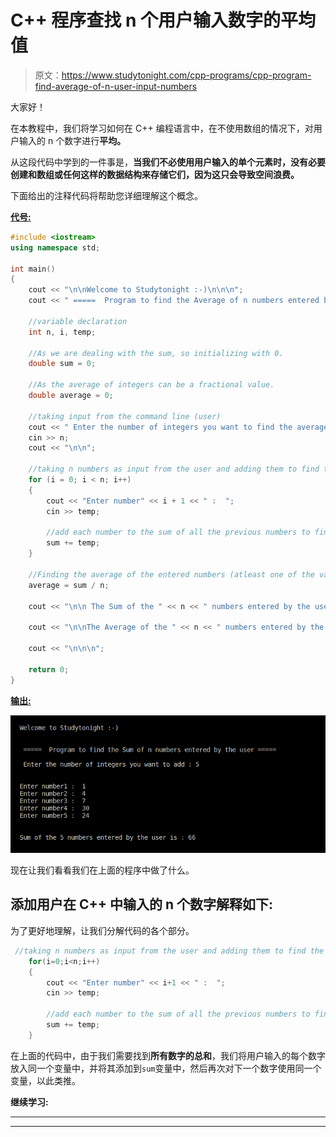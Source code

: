 # C++ 程序查找 n 个用户输入数字的平均值

> 原文：<https://www.studytonight.com/cpp-programs/cpp-program-find-average-of-n-user-input-numbers>

大家好！

在本教程中，我们将学习如何在 C++ 编程语言中，在不使用数组的情况下，对用户输入的 n 个数字进行**平均。**

从这段代码中学到的一件事是，**当我们不必使用用户输入的单个元素时，没有必要创建和数组或任何这样的数据结构来存储它们，因为这只会导致空间浪费。**

下面给出的注释代码将帮助您详细理解这个概念。

<u>**代号:**</u>

```cpp
#include <iostream>
using namespace std;

int main()
{
    cout << "\n\nWelcome to Studytonight :-)\n\n\n";
    cout << " =====  Program to find the Average of n numbers entered by the user ===== \n\n";

    //variable declaration
    int n, i, temp;

    //As we are dealing with the sum, so initializing with 0.
    double sum = 0;

    //As the average of integers can be a fractional value.
    double average = 0;

    //taking input from the command line (user)
    cout << " Enter the number of integers you want to find the average of : ";
    cin >> n;
    cout << "\n\n";

    //taking n numbers as input from the user and adding them to find the final sum
    for (i = 0; i < n; i++)
    {
        cout << "Enter number" << i + 1 << " :  ";
        cin >> temp;

        //add each number to the sum of all the previous numbers to find the final sum
        sum += temp;
    }

    //Finding the average of the entered numbers (atleast one of the varialbe on the RHS has to be double for average to be double)
    average = sum / n;

    cout << "\n\n The Sum of the " << n << " numbers entered by the user is : " << sum << endl;

    cout << "\n\nThe Average of the " << n << " numbers entered by the user is : " << average << endl;

    cout << "\n\n\n";

    return 0;
} 
```

<u>**输出:**</u>

![C++ adding n numbers entered by the user.](img/efc4fd5c476c9a074b49de28228e4265.png)

现在让我们看看我们在上面的程序中做了什么。

## 添加用户在 C++ 中输入的 n 个数字解释如下:

为了更好地理解，让我们分解代码的各个部分。

```cpp
 //taking n numbers as input from the user and adding them to find the final sum
    for(i=0;i<n;i++)
    {
        cout << "Enter number" << i+1 << " :  ";
        cin >> temp;

        //add each number to the sum of all the previous numbers to find the final sum
        sum += temp;
    }
```

在上面的代码中，由于我们需要找到**所有数字的总和**，我们将用户输入的每个数字放入同一个变量中，并将其添加到`sum`变量中，然后再次对下一个数字使用同一个变量，以此类推。

**继续学习:**

* * *

* * *